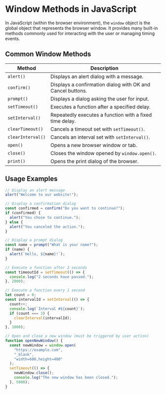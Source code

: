 # Window Methods in JavaScript

In JavaScript (within the browser environment), the `window` object is the global object that represents the browser window. It provides many built-in methods commonly used for interacting with the user or managing timing events.

## Common Window Methods

| Method            | Description                                                |
| ----------------- | ---------------------------------------------------------- |
| `alert()`         | Displays an alert dialog with a message.                   |
| `confirm()`       | Displays a confirmation dialog with OK and Cancel buttons. |
| `prompt()`        | Displays a dialog asking the user for input.               |
| `setTimeout()`    | Executes a function after a specified delay.               |
| `setInterval()`   | Repeatedly executes a function with a fixed time delay.    |
| `clearTimeout()`  | Cancels a timeout set with `setTimeout()`.                 |
| `clearInterval()` | Cancels an interval set with `setInterval()`.              |
| `open()`          | Opens a new browser window or tab.                         |
| `close()`         | Closes the window opened by `window.open()`.               |
| `print()`         | Opens the print dialog of the browser.                     |

## Usage Examples

```javascript
// Display an alert message
alert("Welcome to our website!");

// Display a confirmation dialog
const confirmed = confirm("Do you want to continue?");
if (confirmed) {
  alert("You chose to continue.");
} else {
  alert("You canceled the action.");
}

// Display a prompt dialog
const name = prompt("What is your name?");
if (name) {
  alert(`Hello, ${name}!`);
}

// Execute a function after 2 seconds
const timeoutId = setTimeout(() => {
  console.log("2 seconds have passed.");
}, 2000);

// Execute a function every 1 second
let count = 0;
const intervalId = setInterval(() => {
  count++;
  console.log(`Interval #${count}`);
  if (count === 3) {
    clearInterval(intervalId);
  }
}, 1000);

// Open and close a new window (must be triggered by user action)
function openNewWindow() {
  const newWindow = window.open(
    "https://example.com",
    "_blank",
    "width=600,height=400"
  );
  setTimeout(() => {
    newWindow.close();
    console.log("The new window has been closed.");
  }, 5000);
}
```
